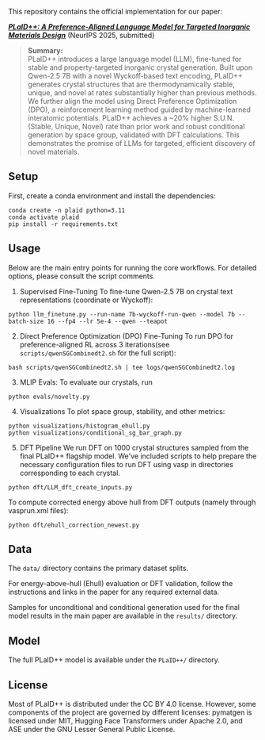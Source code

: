 This repository contains the official implementation for our paper:

[**_PLaID++: A Preference-Aligned Language Model for Targeted Inorganic Materials Design_**](https://openreview.net/forum?id=JCkX2EgIrt)
(NeurIPS 2025, submitted)

> **Summary:**  
PLaID++ introduces a large language model (LLM), fine-tuned for stable and property-targeted inorganic crystal generation. Built upon Qwen-2.5 7B with a novel Wyckoff-based text encoding, PLaID++ generates crystal structures that are thermodynamically stable, unique, and novel at rates substantially higher than previous methods. We further align the model using Direct Preference Optimization (DPO), a reinforcement learning method guided by machine-learned interatomic potentials. PLaID++ achieves a ~20% higher S.U.N. (Stable, Unique, Novel) rate than prior work and robust conditional generation by space group, validated with DFT calculations. This demonstrates the promise of LLMs for targeted, efficient discovery of novel materials.

## Setup

First, create a conda environment and install the dependencies:

```
conda create -n plaid python=3.11
conda activate plaid
pip install -r requirements.txt
```

## Usage

Below are the main entry points for running the core workflows. For detailed options, please consult the script comments.

1. Supervised Fine-Tuning
To fine-tune Qwen-2.5 7B on crystal text representations (coordinate or Wyckoff):

```
python llm_finetune.py --run-name 7b-wyckoff-run-qwen --model 7b --batch-size 16 --fp4 --lr 5e-4 --qwen --teapot

```

2. Direct Preference Optimization (DPO) Fine-Tuning
To run DPO for preference-aligned RL across 3 iterations(see `scripts/qwenSGCombinedt2.sh` for the full script):

```
bash scripts/qwenSGCombinedt2.sh | tee logs/qwenSGCombinedt2.log
```

3. MLIP Evals: To evaluate our crystals, run
```
python evals/novelty.py
```

4. Visualizations
To plot space group, stability, and other metrics:

```
python visualizations/histogram_ehull.py
python visualizations/conditional_sg_bar_graph.py
```

5. DFT Pipeline
We run DFT on 1000 crystal structures sampled from the final PLaID++ flagship model. We've included scripts to help prepare the necessary configuration files to run DFT using vasp in directories corresponding to each crystal. 
```
python dft/LLM_dft_create_inputs.py
```

To compute corrected energy above hull from DFT outputs (namely through vasprun.xml files):
```
python dft/ehull_correction_newest.py
```

## Data
The `data/` directory contains the primary dataset splits.

For energy-above-hull (Ehull) evaluation or DFT validation, follow the instructions and links in the paper for any required external data.

Samples for unconditional and conditional generation used for the final model results in the main paper are available in the `results/` directory.

## Model

The full PLaID++ model is available under the `PLaID++/` directory.

## License

Most of PLaID++ is distributed under the CC BY 4.0 license. However, some components of the project are governed by different licenses: pymatgen is licensed under MIT, Hugging Face Transformers under Apache 2.0, and ASE under the GNU Lesser General Public License.
